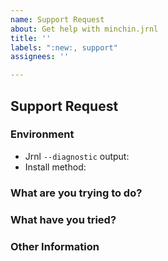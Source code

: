 ```yaml
---
name: Support Request
about: Get help with minchin.jrnl
title: ''
labels: ":new:, support"
assignees: ''

---
```


## Support Request
<!--
Hello, and thank you for reporting an issue!
Please fill out the points below, as it will make our process much easier.
-->

### Environment
<!--
Please tell us about your environment
-->
  - Jrnl `--diagnostic` output: <!-- Run `jrnl --diagnostic` and paste the output -->
  - Install method: <!-- How did you install jrnl? (pipx, brew, etc) -->

### What are you trying to do?
<!--
Please write a short description of what is happening.
-->

### What have you tried?
<!--
Have you tried anything to fix the problem? This can help give us more
information to help you with.
-->

### Other Information
<!--
If applicable, please run jrnl with --debug and paste the output.

Is there anything else we should know that might be helpful?
e.g. detailed explanation, stacktraces, related issues, suggestions how to fix
-->

